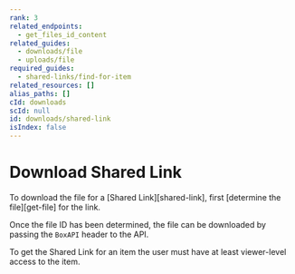 ```yaml
---
rank: 3
related_endpoints:
  - get_files_id_content
related_guides:
  - downloads/file
  - uploads/file
required_guides:
  - shared-links/find-for-item
related_resources: []
alias_paths: []
cId: downloads
scId: null
id: downloads/shared-link
isIndex: false
---
```


# Download Shared Link

To download the file for a [Shared Link][shared-link], first [determine the
file][get-file] for the link.

Once the file ID has been determined, the file can be downloaded by passing the
`BoxAPI` header to the API.

<Samples id='get_files_id_content' variant='for_shared_file' >

</Samples>

<Message warning>

To get the Shared Link for an item the user must have at least viewer-level
access to the item.

</Message>
